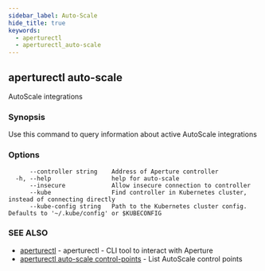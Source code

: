 ```yaml
---
sidebar_label: Auto-Scale
hide_title: true
keywords:
  - aperturectl
  - aperturectl_auto-scale
---
```


## aperturectl auto-scale

AutoScale integrations

### Synopsis

Use this command to query information about active AutoScale integrations

### Options

```
      --controller string    Address of Aperture controller
  -h, --help                 help for auto-scale
      --insecure             Allow insecure connection to controller
      --kube                 Find controller in Kubernetes cluster, instead of connecting directly
      --kube-config string   Path to the Kubernetes cluster config. Defaults to '~/.kube/config' or $KUBECONFIG
```

### SEE ALSO

- [aperturectl](/reference/aperturectl/aperturectl.md) - aperturectl - CLI tool
  to interact with Aperture
- [aperturectl auto-scale control-points](/reference/aperturectl/auto-scale/control-points/control-points.md) -
  List AutoScale control points
